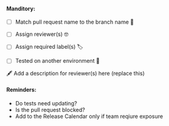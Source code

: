 #### Manditory:

* [ ] Match pull request name to the branch name 🌳

* [ ] Assign reviewer(s) 🤓

* [ ] Assign required label(s) 🏷

* [ ] Tested on another environment 🧪

🖋 Add a description for reviewer(s) here (replace this)

#### Reminders:

- Do tests need updating?
- Is the pull request blocked?
- Add to the Release Calendar only if team reqiure exposure

